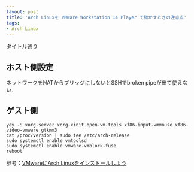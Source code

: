 ```yaml
---
layout: post
title: 'Arch Linuxを VMWare Workstation 14 Player で動かすときの注意点'
tags:
- Arch Linux
---
```


タイトル通り

## ホスト側設定

ネットワークをNATからブリッジにしないとSSHでbroken pipeが出て使えない．

## ゲスト側

    yay -S xorg-server xorg-xinit open-vm-tools xf86-input-vmmouse xf86-video-vmware gtkmm3
    cat /proc/version | sudo tee /etc/arch-release
    sudo systemctl enable vmtoolsd
    sudo systemctl enable vmware-vmblock-fuse
    reboot

参考：[VMwareにArch Linuxをインストールしよう](https://qiita.com/Aruneko/items/0541f343ec7a1989f236#vmware-tools%E3%81%AE%E3%82%A4%E3%83%B3%E3%82%B9%E3%83%88%E3%83%BC%E3%83%AB)

